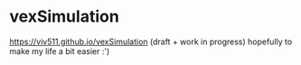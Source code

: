 # vexSimulation
https://viv511.github.io/vexSimulation 
(draft + work in progress)
hopefully to make my life a bit easier :')
